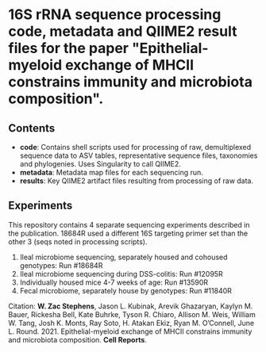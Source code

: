 # 16S rRNA sequence processing code, metadata and QIIME2 result files for the paper "Epithelial-myeloid exchange of MHCII constrains immunity and microbiota composition". 

## Contents

- **code**: Contains shell scripts used for processing of raw, demultiplexed sequence data to ASV tables, representative sequence files, taxonomies and phylogenies. Uses Singularity to call QIIME2.
- **metadata**: Metadata map files for each sequencing run.
- **results**: Key QIIME2 artifact files resulting from processing of raw data. 

## Experiments

This repository contains 4 separate sequencing experiments described in the publication. 18684R used a different 16S targeting primer set than the other 3 (seqs noted in processing scripts).

1. Ileal microbiome sequencing, separately housed and cohoused genotypes: Run #18684R
2. Ileal microbiome sequencing during DSS-colitis: Run #12095R
3. Individually housed mice 4-7 weeks of age: Run #13590R
4. Fecal microbiome, separately house by genotypes: Run #11840R

Citation: **W. Zac Stephens**, Jason L. Kubinak, Arevik Ghazaryan, Kaylyn M. Bauer, Rickesha Bell, Kate Buhrke, Tyson R. Chiaro, Allison M. Weis, William W. Tang, Josh K. Monts, Ray Soto, H. Atakan Ekiz, Ryan M. O’Connell, June L. Round. 2021. Epithelial-myeloid exchange of MHCII constrains immunity and microbiota composition. **Cell Reports**.




